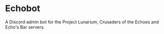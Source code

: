 # Echobot
A Discord admin bot for the Project Lunarium, Crusaders of the Echoes and Echo's Bar servers.
